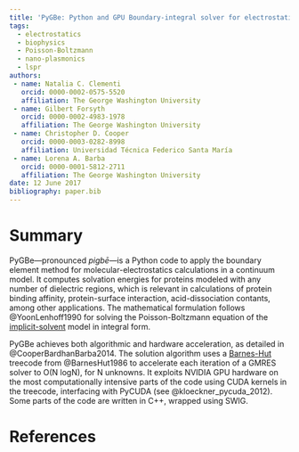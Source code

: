 ```yaml
---
title: 'PyGBe: Python and GPU Boundary-integral solver for electrostatics'
tags:
  - electrostatics
  - biophysics
  - Poisson-Boltzmann
  - nano-plasmonics
  - lspr
authors:
 - name: Natalia C. Clementi
   orcid: 0000-0002-0575-5520
   affiliation: The George Washington University
 - name: Gilbert Forsyth
   orcid: 0000-0002-4983-1978
   affiliation: The George Washington University
 - name: Christopher D. Cooper
   orcid: 0000-0003-0282-8998
   affiliation: Universidad Técnica Federico Santa María
 - name: Lorena A. Barba
   orcid: 0000-0001-5812-2711
   affiliation: The George Washington University
date: 12 June 2017
bibliography: paper.bib
---
```


# Summary

PyGBe—pronounced _pigbē_—is a Python code to apply the boundary element method for molecular-electrostatics 
calculations in a continuum model.
It computes solvation energies for proteins modeled with any number of dielectric regions, which is relevant in calculations of protein binding affinity, protein-surface interaction, acid-dissociation contants, among other applications. 
The mathematical formulation follows @YoonLenhoff1990 for solving the Poisson-Boltzmann equation of the [implicit-solvent](https://en.wikipedia.org/wiki/Implicit_solvation) model in integral form.

PyGBe achieves both algorithmic and hardware acceleration, as detailed in @CooperBardhanBarba2014.
The solution algorithm uses a [Barnes-Hut](https://en.wikipedia.org/wiki/Barnes–Hut_simulation) treecode from @BarnesHut1986 to accelerate each iteration of a GMRES solver to O(N logN), for N unknowns. 
It exploits NVIDIA GPU hardware on the most computationally intensive parts of the code using CUDA kernels in the treecode, interfacing with PyCUDA (see @kloeckner_pycuda_2012). 
Some parts of the code are written in C++, wrapped using SWIG. 

# References
